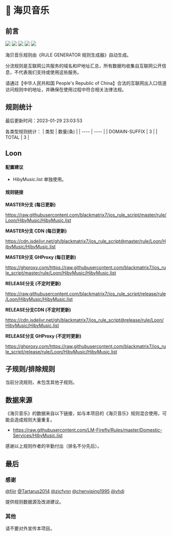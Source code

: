 # 🧸 海贝音乐

## 前言

![](https://shields.io/badge/-移除重复规则-ff69b4) ![](https://shields.io/badge/-DOMAIN与DOMAIN--SUFFIX合并-green) ![](https://shields.io/badge/-DOMAIN--SUFFIX间合并-critical) ![](https://shields.io/badge/-DOMAIN--SUFFIX与DOMAIN--KEYWORD合并-blue) ![](https://shields.io/badge/-IP--CIDR(6)合并-blueviolet) 

海贝音乐规则由《RULE GENERATOR 规则生成器》自动生成。

分流规则是互联网公共服务的域名和IP地址汇总，所有数据均收集自互联网公开信息，不代表我们支持或使用这些服务。

请通过【中华人民共和国 People's Republic of China】合法的互联网出入口信道访问规则中的地址，并确保在使用过程中符合相关法律法规。

## 规则统计

最后更新时间：2023-01-29 23:03:53

各类型规则统计：
| 类型 | 数量(条)  | 
| ---- | ----  |
| DOMAIN-SUFFIX | 3  | 
| TOTAL | 3  | 


## Loon 

#### 配置建议
- HibyMusic.list 单独使用。

#### 规则链接
**MASTER分支 (每日更新)**

https://raw.githubusercontent.com/blackmatrix7/ios_rule_script/master/rule/Loon/HibyMusic/HibyMusic.list

**MASTER分支 CDN (每日更新)**

https://cdn.jsdelivr.net/gh/blackmatrix7/ios_rule_script@master/rule/Loon/HibyMusic/HibyMusic.list

**MASTER分支 GHProxy (每日更新)**

https://ghproxy.com/https://raw.githubusercontent.com/blackmatrix7/ios_rule_script/master/rule/Loon/HibyMusic/HibyMusic.list

**RELEASE分支 (不定时更新)**

https://raw.githubusercontent.com/blackmatrix7/ios_rule_script/release/rule/Loon/HibyMusic/HibyMusic.list

**RELEASE分支CDN (不定时更新)**

https://cdn.jsdelivr.net/gh/blackmatrix7/ios_rule_script@release/rule/Loon/HibyMusic/HibyMusic.list

**RELEASE分支 GHProxy (不定时更新)**

https://ghproxy.com/https://raw.githubusercontent.com/blackmatrix7/ios_rule_script/release/rule/Loon/HibyMusic/HibyMusic.list

## 子规则/排除规则


当前分流规则，未包含其他子规则。

## 数据来源

《海贝音乐》的数据来自以下链接，如与本项目的《海贝音乐》规则混合使用，可能会造成规则大量重复。

- https://raw.githubusercontent.com/LM-Firefly/Rules/master/Domestic-Services/HibyMusic.list


感谢以上规则作者的辛勤付出（排名不分先后）。

## 最后

### 感谢

[@fiiir](https://github.com/fiiir) [@Tartarus2014](https://github.com/Tartarus2014) [@zjcfynn](https://github.com/zjcfynn) [@chenyiping1995](https://github.com/chenyiping1995) [@vhdj](https://github.com/vhdj)

提供规则数据源及改进建议。

### 其他

请不要对外宣传本项目。